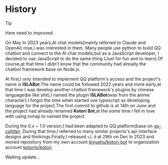 # History

> [!TIP]
> Here need to improved.

On May In 2023 years,AI chat models(mainly referred to Claude and OpenAi) rose,I was interested in them.
Many people use python to build QQ chatbot and connect to the AI chat models,but as a JavaScript developer,
I decided to use JavaScript to do the same thing (Just for fun and to learn).Of course,at that time I didn't know that
the community had already the chatbot framework base on Node.js.

At first,I only intended to implement QQ platform's access and the project's name is **ISLABot**.The name could be
followed 2022 years and more early,at that time I was develop another chatbot framework's plugins by chinese
language(be like shit),I named the plugin **ISLABot**(was from the anime character).I forgot the time when started use
typescript as developing language for the project.The first commit to github is at 14th on June and the project
had already renamed **Kotori Bot**,at the some time I fell in love with using romaji to named the project.

During the 0.x ~ 1.0 version,I had been adapted to QQ platform(base on [go-cqhttp](https://github.com/Mrs4s/go-cqhttp)),
During that time,I referred to many similar projects's api interface designs and thinkings.Finally,I released `v1.0` at
29th on Dec In 2023 and moved repository from my own account [biyuehu/kotori-bot](https://github.com/biyuehu/kotori-bot)
to organization account [kotorijs/kotori](https://github.com/kotorijs/kotori).

Waiting update...
